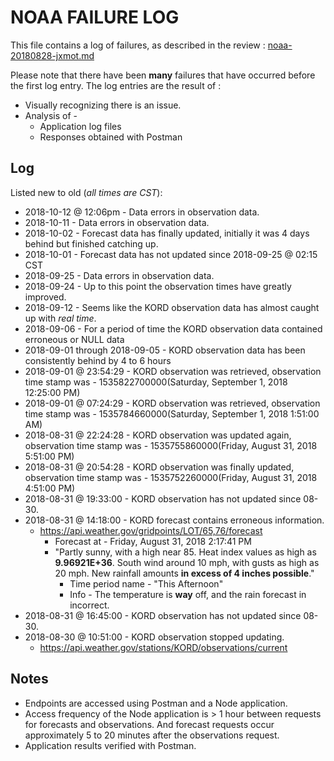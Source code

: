 # NOAA FAILURE LOG

This file contains a log of failures, as described in the review : [noaa-20180828-jxmot.md](noaa-20180828-jxmot.md)

Please note that there have been **many** failures that have occurred before the first log entry. The log entries are the result of :

* Visually recognizing there is an issue. 
* Analysis of -
    * Application log files
    * Responses obtained with Postman
    
## Log

Listed new to old (*all times are CST*): 

* 2018-10-12 @ 12:06pm - Data errors in observation data.
* 2018-10-11 - Data errors in observation data.
* 2018-10-02 - Forecast data has finally updated, initially it was 4 days behind but finished catching up.
* 2018-10-01 - Forecast data has not updated since 2018-09-25 @ 02:15 CST
* 2018-09-25 - Data errors in observation data.
* 2018-09-24 - Up to this point the observation times have greatly improved.
* 2018-09-12 - Seems like the KORD observation data has almost caught up with *real time*. 
* 2018-09-06 - For a period of time the KORD observation data contained erroneous or NULL data
* 2018-09-01 through 2018-09-05 - KORD observation data has been consistently behind by 4 to 6 hours
* 2018-09-01 @ 23:54:29 - KORD observation was retrieved, observation time stamp was - 1535822700000(Saturday, September 1, 2018 12:25:00 PM)
* 2018-09-01 @ 07:24:29 - KORD observation was retrieved, observation time stamp was - 1535784660000(Saturday, September 1, 2018 1:51:00 AM)
* 2018-08-31 @ 22:24:28 - KORD observation was updated again, observation time stamp was - 1535755860000(Friday, August 31, 2018 5:51:00 PM)
* 2018-08-31 @ 20:54:28 - KORD observation was finally updated, observation time stamp was - 1535752260000(Friday, August 31, 2018 4:51:00 PM)
* 2018-08-31 @ 19:33:00 - KORD observation has not updated since 08-30.
* 2018-08-31 @ 14:18:00 - KORD forecast contains erroneous information.
    * https://api.weather.gov/gridpoints/LOT/65,76/forecast
        * Forecast at - Friday, August 31, 2018 2:17:41 PM
        * "Partly sunny, with a high near 85. Heat index values as high as **9.96921E+36**. South wind around 10 mph, with gusts as high as 20 mph. New rainfall amounts **in excess of 4 inches possible**."
            * Time period name -  "This Afternoon"
            * Info - The temperature is **way** off, and the rain forecast in incorrect.
* 2018-08-31 @ 16:45:00 - KORD observation has not updated since 08-30.
* 2018-08-30 @ 10:51:00 - KORD observation stopped updating.
    *  https://api.weather.gov/stations/KORD/observations/current
    
## Notes

* Endpoints are accessed using Postman and a Node application.
* Access frequency of the Node application is > 1 hour between requests for forecasts and observations. And forecast requests occur approximately 5 to 20 minutes after the observations request.
* Application results verified with Postman.


